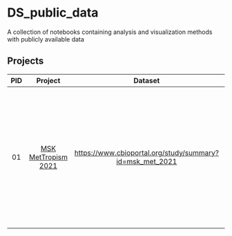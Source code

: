 # DS_public_data
A collection of notebooks containing analysis and visualization methods with publicly available data

Projects
------


| PID        | Project |  Dataset           | Description  |
| :-------------: |:---:| :-------------:| :-----:|
| 01      | [MSK MetTropism 2021](https://github.com/emmcauley/DS_public_data/tree/main/01_MSK_MetTropism) |  <https://www.cbioportal.org/study/summary?id=msk_met_2021> |   EDA, Unsupervised clustering (t-SNE, PCA), Supervised Learning (RandomForest Classifier, Regressor), Model Performance (Precision-Recall Curves, ROC/AUC, ELI5 Permutation) | 
